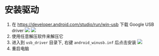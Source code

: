 # 安装驱动

1. 在 https://developer.android.com/studio/run/win-usb 下载 Google USB driver
![](images/install-drivers_1.png)
![](images/install-drivers_2.png)
2. 使用任意解压软件来解压它
3. 进入到 `usb_driver` 目录下, 右键 `android_winusb.inf` 后点击安装
![](images/install-drivers_3.png)
4. 重启电脑